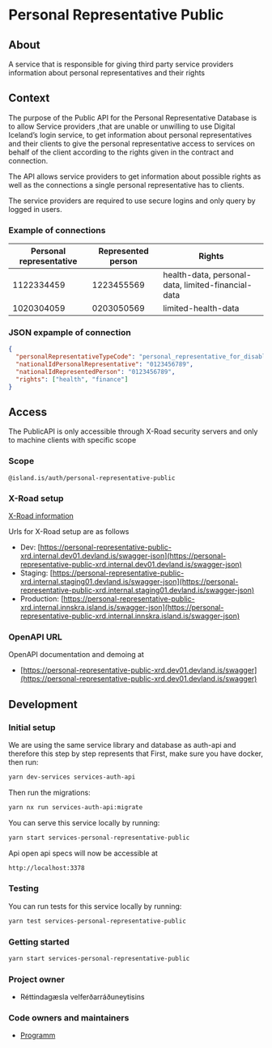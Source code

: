 # Personal Representative Public

## About

A service that is responsible for giving third party service providers information about personal representatives and their rights

## Context

The purpose of the Public API for the Personal Representative Database is to allow Service providers ,that are unable or unwilling to use Digital Iceland’s login service, to get information about personal representatives and their clients to give the personal representative access to services on behalf of the client according to the rights given in the contract and connection.

The API allows service providers to get information about possible rights as well as the connections a single personal representative has to clients.

The service providers are required to use secure logins and only query by logged in users.

### Example of connections

| **Personal representative** | **Represented person** | **Rights**                                         |
| --------------------------- | ---------------------- | -------------------------------------------------- |
| 1122334459                  | 1223455569             | health-data, personal-data, limited-financial-data |
| 1020304059                  | 0203050569             | limited-health-data                                |

### JSON expample of connection

```json
{
  "personalRepresentativeTypeCode": "personal_representative_for_disabled_person",
  "nationalIdPersonalRepresentative": "0123456789",
  "nationalIdRepresentedPerson": "0123456789",
  "rights": ["health", "finance"]
}
```

## Access

The PublicAPI is only accessible through X-Road security servers and only to machine clients with specific scope

### Scope

```
@island.is/auth/personal-representative-public
```

### X-Road setup

[X-Road information](https://docs.devland.is/technical-overview/x-road/x-road-system-requirements)

Urls for X-Road setup are as follows

- Dev: [https://personal-representative-public-xrd.internal.dev01.devland.is/swagger-json](https://personal-representative-public-xrd.internal.dev01.devland.is/swagger-json)
- Staging: [https://personal-representative-public-xrd.internal.staging01.devland.is/swagger-json](https://personal-representative-public-xrd.internal.staging01.devland.is/swagger-json)
- Production: [https://personal-representative-public-xrd.internal.innskra.island.is/swagger-json](https://personal-representative-public-xrd.internal.innskra.island.is/swagger-json)

### OpenAPI URL

OpenAPI documentation and demoing at

- [https://personal-representative-public-xrd.dev01.devland.is/swagger](https://personal-representative-public-xrd.dev01.devland.is/swagger)

## Development

### Initial setup

We are using the same service library and database as auth-api and therefore this step by step represents that
First, make sure you have docker, then run:

```bash
yarn dev-services services-auth-api
```

Then run the migrations:

```bash
yarn nx run services-auth-api:migrate
```

You can serve this service locally by running:

```bash
yarn start services-personal-representative-public
```

Api open api specs will now be accessible at

```bash
http://localhost:3378
```

### Testing

You can run tests for this service locally by running:

```bash
yarn test services-personal-representative-public
```

### Getting started

```bash
yarn start services-personal-representative-public
```

### Project owner

- Réttindagæsla velferðarráðuneytisins

### Code owners and maintainers

- [Programm](https://github.com/orgs/island-is/teams/programm/members)
